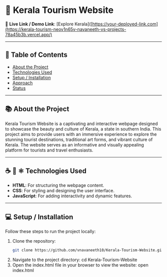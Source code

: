 # 📛 Kerala Tourism Website

🔗 **Live Link / Demo Link**: [Explore Kerala]([https://your-deployed-link.com](https://kerala-tourism-neov1n65v-navaneeth-vs-projects-78a45b3b.vercel.app/) 


---

## 📑 Table of Contents
- [About the Project](#-about-the-project)
- [Technologies Used](#-technologies-used)
- [Setup / Installation](#-setup--installation)
- [Approach](#-approach)
- [Status](#-status)

---

## 📚 About the Project
Kerala Tourism Website is a captivating and interactive webpage designed to showcase the beauty and culture of Kerala, a state in southern India. This project aims to provide users with an immersive experience to explore the stunning tourist destinations, traditional art forms, and vibrant culture of Kerala. The website serves as an informative and visually appealing platform for tourists and travel enthusiasts.

---


## ☕️ 🐍 ⚛️ Technologies Used
- **HTML**: For structuring the webpage content.
- **CSS**: For styling and designing the user interface.
- **JavaScript**: For adding interactivity and dynamic features.

---

## 💻 Setup / Installation
Follow these steps to run the project locally:

1. Clone the repository:
   ```bash
   git clone https://github.com/vnavaneeth10/Kerala-Tourism-Website.git

2. Navigate to the project directory:
   cd Kerala-Tourism-Website
3. Open the index.html file in your browser to view the website:
   open index.html
